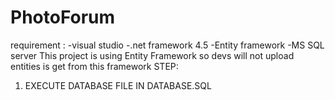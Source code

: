 # PhotoForum
requirement : 
  -visual studio
  -.net framework 4.5
  -Entity framework
  -MS SQL server
This project is using Entity Framework so devs will not upload entities is get from this framework
STEP:
  1. EXECUTE DATABASE FILE IN DATABASE.SQL
  
